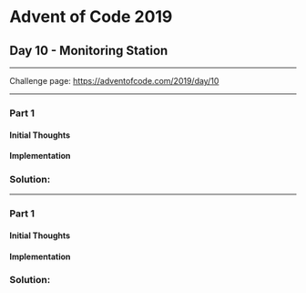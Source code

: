 # Advent of Code 2019
## Day 10 - Monitoring Station
---
Challenge page: https://adventofcode.com/2019/day/10

---
### Part 1
#### Initial Thoughts
#### Implementation
### Solution:
---
### Part 1
#### Initial Thoughts
#### Implementation
### Solution:
